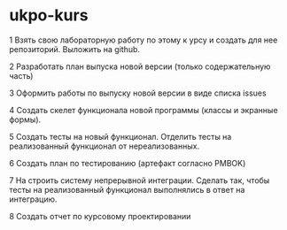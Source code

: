 # ukpo-kurs
1 Взять свою лабораторную работу по этому к урсу и создать для нее репозиторий. Выложить на github.

2 Разработать план выпуска новой версии (только содержательную часть) 

3 Оформить работы по выпуску новой версии в виде списка issues

4 Создать скелет функционала новой программы (классы и экранные формы). 

5 Создать тесты на новый функционал. Отделить тесты на реализованный функционал от нереализованных. 

6 Создать план по тестированию (артефакт согласно PMBOK)

7 На строить систему непрерывной интеграции. Сделать так, чтобы тесты на реализованный функционал выполнялись в ответ на интеграцию.

8 Создать отчет по курсовому проектировании
